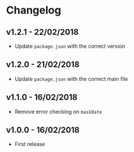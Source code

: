 # Changelog

## v1.2.1 - 22/02/2018

* Update `package.json` with the correct version
## v1.2.0 - 21/02/2018

* Update `package.json` with the correct main file

## v1.1.0 - 16/02/2018

* Remove error checking on `maskDate`

## v1.0.0 - 16/02/2018

* First release
